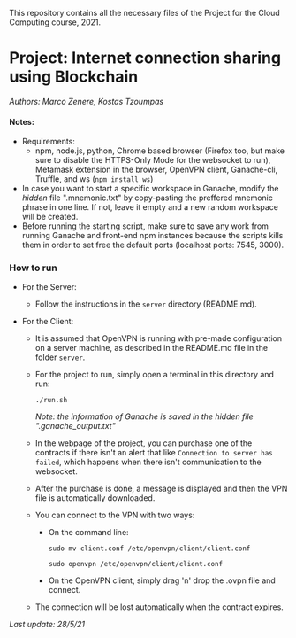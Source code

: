 This repository contains all the necessary files of the Project for the Cloud Computing course, 2021.

# Project: Internet connection sharing using Blockchain
*Authors: Marco Zenere, Kostas Tzoumpas*

#### Notes:
- Requirements:
  - npm, node.js, python, Chrome based browser (Firefox too, but make sure to disable the HTTPS-Only Mode for the websocket to run), Metamask extension in the browser, OpenVPN client, Ganache-cli, Truffle, and ws (`npm install ws`)
- In case you want to start a specific workspace in Ganache, modify the *hidden* file ".mnemonic.txt" by copy-pasting the preffered mnemonic phrase in one line. If not, leave it empty and a new random workspace will be created.
- Before running the starting script, make sure to save any work from running Ganache and front-end npm instances because the scripts kills them in order to set free the default ports (localhost ports: 7545, 3000).


### How to run

- For the Server:

  - Follow the instructions in the `server` directory (README.md).


- For the Client:

  - It is assumed that OpenVPN is running with pre-made configuration on a server machine, as described in the README.md file in the folder `server`.

  - For the project to run, simply open a terminal in this directory and run:

    `./run.sh`

    *Note: the information of Ganache is saved in the hidden file ".ganache_output.txt"*

  - In the webpage of the project, you can purchase one of the contracts if there isn't an alert that like `Connection to server has failed`, which happens when there isn't communication to the websocket.

  - After the purchase is done, a message is displayed and then the VPN file is automatically downloaded.

  - You can connect to the VPN with two ways:

    - On the command line:

      `sudo mv client.conf /etc/openvpn/client/client.conf`

      `sudo openvpn /etc/openvpn/client/client.conf`

    - On the OpenVPN client, simply drag 'n' drop the .ovpn file and connect.

  - The connection will be lost automatically when the contract expires.


*Last update: 28/5/21*
